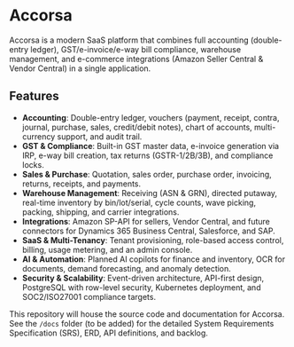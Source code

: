 # Accorsa

Accorsa is a modern SaaS platform that combines full accounting (double-entry ledger), GST/e-invoice/e-way bill compliance, warehouse management, and e-commerce integrations (Amazon Seller Central & Vendor Central) in a single application.

## Features

- **Accounting**: Double-entry ledger, vouchers (payment, receipt, contra, journal, purchase, sales, credit/debit notes), chart of accounts, multi-currency support, and audit trail.
- **GST & Compliance**: Built-in GST master data, e-invoice generation via IRP, e-way bill creation, tax returns (GSTR-1/2B/3B), and compliance locks.
- **Sales & Purchase**: Quotation, sales order, purchase order, invoicing, returns, receipts, and payments.
- **Warehouse Management**: Receiving (ASN & GRN), directed putaway, real-time inventory by bin/lot/serial, cycle counts, wave picking, packing, shipping, and carrier integrations.
- **Integrations**: Amazon SP-API for sellers, Vendor Central, and future connectors for Dynamics 365 Business Central, Salesforce, and SAP.
- **SaaS & Multi-Tenancy**: Tenant provisioning, role-based access control, billing, usage metering, and an admin console.
- **AI & Automation**: Planned AI copilots for finance and inventory, OCR for documents, demand forecasting, and anomaly detection.
- **Security & Scalability**: Event-driven architecture, API-first design, PostgreSQL with row-level security, Kubernetes deployment, and SOC2/ISO27001 compliance targets.

This repository will house the source code and documentation for Accorsa. See the `/docs` folder (to be added) for the detailed System Requirements Specification (SRS), ERD, API definitions, and backlog.
